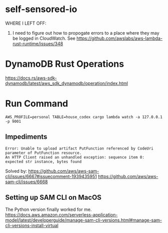 # self-sensored-io
WHERE I LEFT OFF:
1. I need to figure out how to propogate errors to a place where they may be logged in CloudWatch.  See https://github.com/awslabs/aws-lambda-rust-runtime/issues/348

# DynamoDB Rust Operations
https://docs.rs/aws-sdk-dynamodb/latest/aws_sdk_dynamodb/operation/index.html

# Run Command
```
AWS_PROFILE=personal TABLE=house_codex cargo lambda watch -a 127.0.0.1 -p 9001
```


## Impediments
```
Error: Unable to upload artifact PutFunction referenced by CodeUri parameter of PutFunction resource.
An HTTP Client raised an unhandled exception: sequence item 0: expected str instance, bytes found
```
Solved by:
https://github.com/aws/aws-sam-cli/issues/6667#issuecomment-1939435951
https://github.com/aws/aws-sam-cli/issues/6668

## Setting up SAM CLI on MacOS

The Python version finally worked for me.
https://docs.aws.amazon.com/serverless-application-model/latest/developerguide/manage-sam-cli-versions.html#manage-sam-cli-versions-install-virtual